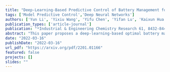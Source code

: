 ```yaml
---
title: "Deep-Learning-Based Predictive Control of Battery Management for Frequency Regulation"
tags: ['Model Predictive Control','Deep Neural Networks']
authors: ['Yun Li', 'Yixiu Wang', 'Yifu Chen', 'Yifan Lu', 'Kaixun Hua', 'Jiayang Ren', 'Ghazaleh Mozafari', 'Qiugang Lu', 'Yankai Cao']
publication_types: ['article-journal']
publication: "*Industrial & Engineering Chemistry Research 61, 8432-8442*"
abstract: "This paper proposes a deep-learning-based optimal battery management scheme for frequency regulation (FR) by integrating model predictive control(MPC), supervised learning (SL), reinforcement learning (RL), and high-fidelity battery models. By taking advantage of deep neural networks (DNNs), the derived DNN-approximated policy is computationally efficient in online implementation. The design procedure of the proposed scheme consists of two sequential processes: (1) the SL process, in which we first run a simulation with an MPC embedding a low-fidelity battery model to generate a training data set, and then, based on the generated data set, we optimize a DNN-approximated policy using SL algorithms; (2) the RL process, in which we utilize RL algorithms to improve the performance of the DNN-approximated policy by balancing short-term economic incentives and long-term battery degradation. The SL process speeds up the subsequent RL process by providing a good initialization. By utilizing RL algorithms, one prominent property of the proposed scheme is that it can learn from the data generated by simulating the FR policy on the high-fidelity battery simulator to adjust the DNN-approximated policy, which is originally initialized using a low-fidelity battery model. A case study using real-world data of FR signals and prices is performed. Simulation results show that, compared to conventional MPC schemes, the proposed deep-learning-based scheme can effectively achieve higher economic benefits of FR participation while maintaining lower online computational cost."
date: "2022-03-16"
publishDate: "2022-03-16"
url_pdf: "https://arxiv.org/pdf/2201.01166"
featured: false
projects: []
slides: ""
---
```

